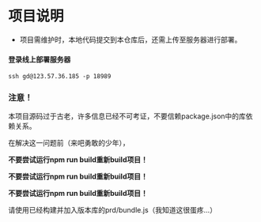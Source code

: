 # 项目说明

- 项目需维护时，本地代码提交到本仓库后，还需上传至服务器进行部署。


#### 登录线上部署服务器
   ```
   ssh gd@123.57.36.185 -p 18989
   ```

### 注意！

本项目源码过于古老，许多信息已经不可考证，不要信赖package.json中的库依赖关系。

在解决这一问题前（来吧勇敢的少年），

<b>不要尝试运行npm run build重新build项目！</b> 

<b>不要尝试运行npm run build重新build项目！</b> 

<b>不要尝试运行npm run build重新build项目！</b> 

请使用已经构建并加入版本库的prd/bundle.js（我知道这很蛋疼…）
